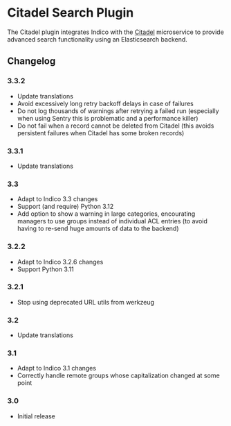 # Citadel Search Plugin

The Citadel plugin integrates Indico with the [Citadel][citadel] microservice
to provide advanced search functionality using an Elasticsearch backend.

## Changelog

### 3.3.2

- Update translations
- Avoid excessively long retry backoff delays in case of failures
- Do not log thousands of warnings after retrying a failed run (especially when using Sentry this
  is problematic and a performance killer)
- Do not fail when a record cannot be deleted from Citadel (this avoids persistent failures when
  Citadel has some broken records)

### 3.3.1

- Update translations

### 3.3

- Adapt to Indico 3.3 changes
- Support (and require) Python 3.12
- Add option to show a warning in large categories, encourating managers to use groups instead of
  individual ACL entries (to avoid having to re-send huge amounts of data to the backend)

### 3.2.2

- Adapt to Indico 3.2.6 changes
- Support Python 3.11

### 3.2.1

- Stop using deprecated URL utils from werkzeug

### 3.2

- Update translations

### 3.1

- Adapt to Indico 3.1 changes
- Correctly handle remote groups whose capitalization changed at some point

### 3.0

- Initial release


[citadel]: https://gitlab.cern.ch/webservices/cern-search/cern-search-rest-api
